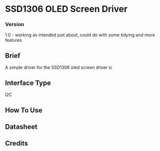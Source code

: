 # SSD1306 OLED Screen Driver


### Version

1.0 - working as intended just about, could do with some tidying and more features

## Brief

A simple driver for the SSD1306 oled screen driver ic

## Interface Type

I2C

## How To Use



## Datasheet


## Credits